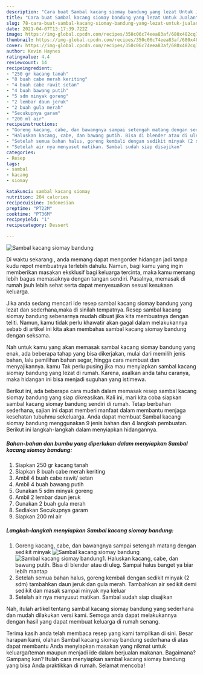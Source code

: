 ```yaml
---
description: "Cara buat Sambal kacang siomay bandung yang lezat Untuk Jualan"
title: "Cara buat Sambal kacang siomay bandung yang lezat Untuk Jualan"
slug: 78-cara-buat-sambal-kacang-siomay-bandung-yang-lezat-untuk-jualan
date: 2021-04-07T13:17:39.722Z
image: https://img-global.cpcdn.com/recipes/350c06c74eea83af/680x482cq70/sambal-kacang-siomay-bandung-foto-resep-utama.jpg
thumbnail: https://img-global.cpcdn.com/recipes/350c06c74eea83af/680x482cq70/sambal-kacang-siomay-bandung-foto-resep-utama.jpg
cover: https://img-global.cpcdn.com/recipes/350c06c74eea83af/680x482cq70/sambal-kacang-siomay-bandung-foto-resep-utama.jpg
author: Kevin Haynes
ratingvalue: 4.4
reviewcount: 14
recipeingredient:
- "250 gr kacang tanah"
- "8 buah cabe merah keriting"
- "4 buah cabe rawit setan"
- "4 buah bawang putih"
- "5 sdm minyak goreng"
- "2 lembar daun jeruk"
- "2 buah gula merah"
- "Secukupnya garam"
- "200 ml air"
recipeinstructions:
- "Goreng kacang, cabe, dan bawangnya sampai setengah matang dengan sedikit minyak"
- "Haluskan kacang, cabe, dan bawang putih. Bisa di blender atau di uleg. Sampai halus banget ya biar lebih mantap"
- "Setelah semua bahan halus, goreng kembali dengan sedikit minyak (2 sdm) tambahkan daun jeruk dan gula merah. Tambahkan air sedikit demi sedikit dan masak sampai minyak nya keluar"
- "Setelah air nya menyusut matikan. Sambal sudah siap disajikan"
categories:
- Resep
tags:
- sambal
- kacang
- siomay

katakunci: sambal kacang siomay 
nutrition: 204 calories
recipecuisine: Indonesian
preptime: "PT22M"
cooktime: "PT36M"
recipeyield: "1"
recipecategory: Dessert

---
```



![Sambal kacang siomay bandung](https://img-global.cpcdn.com/recipes/350c06c74eea83af/680x482cq70/sambal-kacang-siomay-bandung-foto-resep-utama.jpg)

Di waktu  sekarang , anda memang dapat mengorder hidangan jadi tanpa kudu repot membuatnya terlebih dahulu. Namun, bagi kamu yang ingin memberikan masakan eksklusif bagi keluarga tercinta, maka kamu memang lebih bagus memasaknya dengan tangan sendiri. Pasalnya, memasak di rumah jauh lebih sehat serta dapat menyesuaikan sesuai kesukaan keluarga.

Jika anda sedang mencari ide resep sambal kacang siomay bandung yang lezat dan sederhana,maka di sinilah tempatnya. Resep sambal kacang siomay bandung  sebenarnya mudah dibuat jika kita membuatnya dengan teliti. Namun, kamu tidak perlu khawatir akan gagal dalam melakukannya 
sebab di artikel ini kita akan membahas sambal kacang siomay bandung dengan seksama.  



Nah untuk kamu yang akan memasak sambal kacang siomay bandung yang enak, ada beberapa tahap yang bisa dikerjakan, mulai dari memilih jenis bahan, lalu pemilihan bahan segar, hingga cara membuat dan menyajikannya. kamu Tak perlu pusing jika mau menyiapkan sambal kacang siomay bandung yang lezat di rumah. Karena, asalkan anda  tahu caranya, maka hidangan ini bisa menjadi suguhan yang istimewa.

Berikut ini, ada beberapa cara mudah dalam memasak resep sambal kacang siomay bandung yang siap dikreasikan. Kali ini, mari kita coba siapkan sambal kacang siomay bandung sendiri di rumah. Tetap berbahan sederhana, sajian ini dapat memberi manfaat dalam membantu menjaga kesehatan tubuhmu sekeluarga. Anda dapat membuat Sambal kacang siomay bandung menggunakan 9 jenis bahan dan 4 langkah pembuatan. Berikut ini langkah-langkah dalam menyiapkan hidangannya.

<!--inarticleads1-->

##### Bahan-bahan dan bumbu yang diperlukan dalam menyiapkan Sambal kacang siomay bandung:

1. Siapkan 250 gr kacang tanah
1. Siapkan 8 buah cabe merah keriting
1. Ambil 4 buah cabe rawit/ setan
1. Ambil 4 buah bawang putih
1. Gunakan 5 sdm minyak goreng
1. Ambil 2 lembar daun jeruk
1. Gunakan 2 buah gula merah
1. Sediakan Secukupnya garam
1. Siapkan 200 ml air




<!--inarticleads2-->

##### Langkah-langkah menyiapkan Sambal kacang siomay bandung:

1. Goreng kacang, cabe, dan bawangnya sampai setengah matang dengan sedikit minyak
<img src="https://img-global.cpcdn.com/steps/6824abd0f3aaf5a5/160x128cq70/sambal-kacang-siomay-bandung-langkah-memasak-1-foto.jpg" alt="Sambal kacang siomay bandung"><img src="https://img-global.cpcdn.com/steps/4c116c98ed2fe22d/160x128cq70/sambal-kacang-siomay-bandung-langkah-memasak-1-foto.jpg" alt="Sambal kacang siomay bandung">1. Haluskan kacang, cabe, dan bawang putih. Bisa di blender atau di uleg. Sampai halus banget ya biar lebih mantap
1. Setelah semua bahan halus, goreng kembali dengan sedikit minyak (2 sdm) tambahkan daun jeruk dan gula merah. Tambahkan air sedikit demi sedikit dan masak sampai minyak nya keluar
1. Setelah air nya menyusut matikan. Sambal sudah siap disajikan




Nah, itulah artikel tentang  sambal kacang siomay bandung  yang sederhana dan mudah dilakukan versi kami. Semoga anda dapat melakukannya dengan hasil yang dapat membuat keluarga di rumah senang. 

Terima kasih anda telah membaca resep yang kami tampilkan di sini. Besar harapan kami, olahan  Sambal kacang siomay bandung sederhana di atas dapat membantu Anda menyiapkan masakan yang nikmat untuk keluarga/teman maupun menjadi ide dalam berjualan makanan. Bagaimana? Gampang kan? Itulah cara menyiapkan sambal kacang siomay bandung yang bisa Anda praktikkan di rumah. Selamat mencoba!

